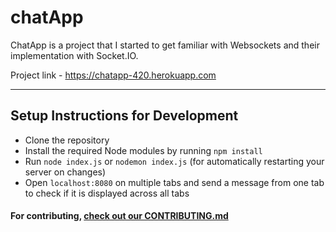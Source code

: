 # chatApp

ChatApp is a project that I started to get familiar with Websockets and their implementation with Socket.IO.

Project link - https://chatapp-420.herokuapp.com

---
## Setup Instructions for Development
- Clone the repository
- Install the required Node modules by running `npm install`
- Run `node index.js` or `nodemon index.js` (for automatically restarting your server on changes)
- Open `localhost:8080` on multiple tabs and send a message from one tab to check if it is displayed across all tabs

#### For contributing, [check out our CONTRIBUTING.md](https://github.com/osBins/chatApp/blob/main/CONTRIBUTING.md) 
